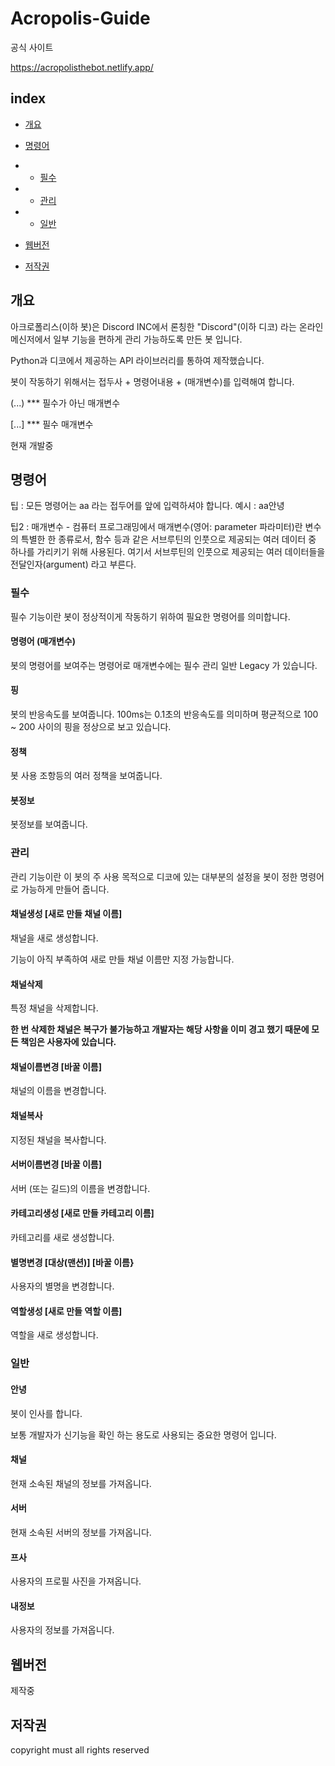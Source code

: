 # Acropolis-Guide


공식 사이트

https://acropolisthebot.netlify.app/

## index
+ <a href="#개요">개요</a>

+ <a href="#명령어">명령어</a>
+ + <a href="#필수">필수</a>
+ + <a href="#관리">관리</a>
+ + <a href="#일반">일반</a>

+ <a href="#웹버전">웹버전</a>
+ <a href="#저작권">저작권</a>


## 개요

아크로폴리스(이하 봇)은 Discord INC에서 론칭한 "Discord"(이하 디코) 라는 온라인 메신저에서 일부 기능을 편하게 관리 가능하도록 만든 봇 입니다.

Python과 디코에서 제공하는 API 라이브러리를 통하여 제작했습니다.

봇이 작동하기 위해서는 접두사 + 명령어내용 + (매개변수)를 입력해여 합니다.

(...) *** 필수가 아닌 매개변수

[...] *** 필수 매개변수




현재 개발중

## 명령어

팁 : 모든 명령어는 aa 라는 접두어를 앞에 입력하셔야 합니다.
예시 : aa안녕

팁2 : 매개변수 - 컴퓨터 프로그래밍에서 매개변수(영어: parameter 파라미터)란 변수의 특별한 한 종류로서, 함수 등과 같은 서브루틴의 인풋으로 제공되는 여러 데이터 중 하나를 가리키기 위해 사용된다. 여기서 서브루틴의 인풋으로 제공되는 여러 데이터들을 전달인자(argument) 라고 부른다.


### 필수

필수 기능이란 봇이 정상적이게 작동하기 위하여 필요한 명령어를 의미합니다.

#### 명령어 (매개변수)

봇의 명령어를 보여주는 명령어로 매개변수에는 필수 관리 일반 Legacy 가 있습니다.

#### 핑

봇의 반응속도를 보여줍니다. 100ms는 0.1초의 반응속도를 의미하며 평균적으로 100 ~ 200 사이의 핑을 정상으로 보고 있습니다.

#### 정책

봇 사용 조항등의 여러 정책을 보여줍니다.

#### 봇정보

봇정보를 보여줍니다.


### 관리

관리 기능이란 이 봇의 주 사용 목적으로 디코에 있는 대부분의 설정을 봇이 정한 명령어로 가능하게 만들어 줍니다.

#### 채널생성 [새로 만들 채널 이름]

채널을 새로 생성합니다.

기능이 아직 부족하여 새로 만들 채널 이름만 지정 가능합니다.

#### 채널삭제

특정 채널을 삭제합니다.

**한 번 삭제한 채널은 복구가 불가능하고 개발자는 해당 사항을 이미 경고 했기 때문에 모든 책임은 사용자에 있습니다.**

#### 채널이름변경 [바꿀 이름]

채널의 이름을 변경합니다.

#### 채널복사 

지정된 채널을 복사합니다.

#### 서버이름변경 [바꿀 이름]

서버 (또는 길드)의 이름을 변경합니다.

#### 카테고리생성 [새로 만들 카테고리 이름]

카테고리를 새로 생성합니다.

#### 별명변경 [대상(맨션)] [바꿀 이름}

사용자의 별명을 변경합니다.

#### 역할생성 [새로 만들 역할 이름]

역할을 새로 생성합니다.

### 일반

#### 안녕

봇이 인사를 합니다.

보통 개발자가 신기능을 확인 하는 용도로 사용되는 중요한 명령어 입니다.

#### 채널

현재 소속된 채널의 정보를 가져옵니다.

#### 서버

현재 소속된 서버의 정보를 가져옵니다.

#### 프사

사용자의 프로필 사진을 가져옵니다.

#### 내정보

사용자의 정보를 가져옵니다.

## 웹버전

제작중

## 저작권

copyright must all rights reserved
